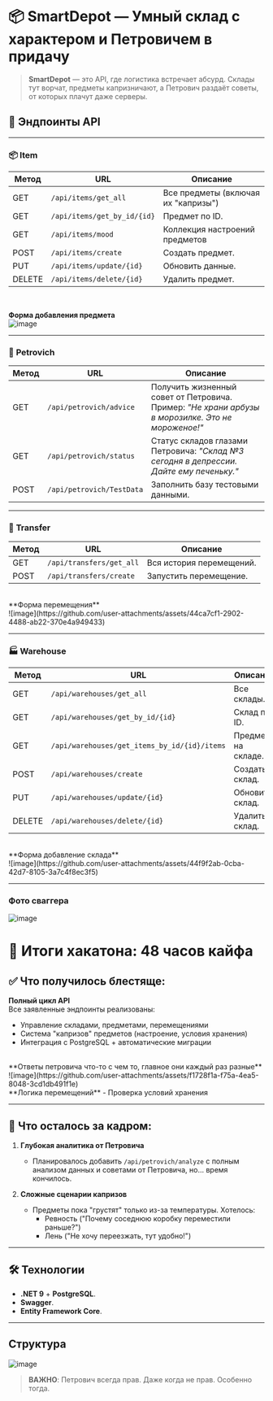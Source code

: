 # 📦 SmartDepot — Умный склад с характером и Петровичем в придачу

> **SmartDepot** — это API, где логистика встречает абсурд. Склады тут ворчат, предметы капризничают, а Петрович раздаёт советы, от которых плачут даже серверы.

## 🔧 Эндпоинты API

---

### 📦 **Item**

| Метод  | URL                              | Описание                                  |
|--------|----------------------------------|-------------------------------------------|
| GET    | `/api/items/get_all`             | Все предметы (включая их "капризы")       |
| GET    | `/api/items/get_by_id/{id}`      | Предмет по ID. |
| GET    | `/api/items/mood`                | Коллекция настроений предметов |
| POST   | `/api/items/create`              | Создать предмет. |
| PUT    | `/api/items/update/{id}`         | Обновить данные. |
| DELETE | `/api/items/delete/{id}`         | Удалить предмет. |
<br>

**Форма добавления предмета**
<br>
![image](https://github.com/user-attachments/assets/315727b1-9d9e-4895-89ab-04295ad445bc)

---

### 🧔 **Petrovich**

| Метод  | URL                              | Описание                                  |
|--------|----------------------------------|-------------------------------------------|
| GET    | `/api/petrovich/advice`          | Получить жизненный совет от Петровича. Пример: *"Не храни арбузы в морозилке. Это не мороженое!"* |
| GET    | `/api/petrovich/status`          | Статус складов глазами Петровича: *"Склад №3 сегодня в депрессии. Дайте ему печеньку."* |
| POST   | `/api/petrovich/TestData`        | Заполнить базу тестовыми данными. |

---

### 🔄 **Transfer**

| Метод  | URL                              | Описание                                  |
|--------|----------------------------------|-------------------------------------------|
| GET    | `/api/transfers/get_all`         | Вся история перемещений. |
| POST   | `/api/transfers/create`          | Запустить перемещение. |

<br>
**Форма перемещения**
<br>
![image](https://github.com/user-attachments/assets/44ca7cf1-2902-4488-ab22-370e4a949433)

---

### 🏭 **Warehouse**

| Метод  | URL                              | Описание                                  |
|--------|----------------------------------|-------------------------------------------|
| GET    | `/api/warehouses/get_all`        | Все склады. |
| GET    | `/api/warehouses/get_by_id/{id}` | Склад по ID. |
| GET    | `/api/warehouses/get_items_by_id/{id}/items` | Предметы на складе. |
| POST   | `/api/warehouses/create`         | Создать склад. |
| PUT    | `/api/warehouses/update/{id}`    | Обновить склад. |
| DELETE | `/api/warehouses/delete/{id}`    | Удалить склад. |


<br>
**Форма добавление склада**
<br>
![image](https://github.com/user-attachments/assets/44f9f2ab-0cba-42d7-8105-3a7c4f8ec3f5)

---

### Фото сваггера
![image](https://github.com/user-attachments/assets/987011de-d26c-45a7-ab25-838c524f39cf)

# 🎯 Итоги хакатона: 48 часов кайфа

## ✅ Что получилось блестяще:
**Полный цикл API**  
   Все заявленные эндпоинты реализованы:
   - Управление складами, предметами, перемещениями
   - Система "капризов" предметов (настроение, условия хранения)
   - Интеграция с PostgreSQL + автоматические миграции
<br>
**Ответы петровича что-то с чем то, главное они каждый раз разные**
![image](https://github.com/user-attachments/assets/f1728f1a-f75a-4ea5-8048-3cd1db491f1e)
<br>
**Логика перемещений**  
   - Проверка условий хранения
     
---

## 🚧 Что осталось за кадром:
1. **Глубокая аналитика от Петровича**  
   - Планировалось добавить `/api/petrovich/analyze` с полным анализом данных и советами от Петровича, но... время кончилось.

2. **Сложные сценарии капризов**  
   - Предметы пока "грустят" только из-за температуры. Хотелось:
     - Ревность ("Почему соседнюю коробку переместили раньше?")
     - Лень ("Не хочу переезжать, тут удобно!")

---

## 🛠️ Технологии

- **.NET 9** + **PostgreSQL**.
- **Swagger**.
- **Entity Framework Core**.

---

## Структура
![image](https://github.com/user-attachments/assets/c7be15c4-ea5d-4506-94b5-600335f1e95a)


> **ВАЖНО**: Петрович всегда прав. Даже когда не прав. Особенно тогда.

